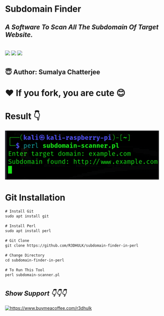 <h1><b>Subdomain Finder</b></h1>
<h2><i>A Software To Scan All The Subdomain Of Target Website.</h1></i>

#
<img src="https://img.shields.io/badge/Perl-lightpink"> <img src="https://img.shields.io/badge/Licence-MIT-yellowgreen"> <img src="https://img.shields.io/badge/Download-Now-green"></a>

#
<h2><b> 😇 Author: Sumalya Chatterjee </b></h2>

#
<h1><b>❤️ If you fork, you are cute 😊</b></h1>

#

<h1><b>Result 👇</b></h1>

![Alt text](subdomain-found-perl.png)

#

<h1><b>Git Installation </h1></b>

```
# Install Git
sudo apt install git

# Install Perl
sudo apt install perl

# Git Clone
git clone https://github.com/R3DHULK/subdomain-finder-in-perl

# Change Directory
cd subdomain-finder-in-perl

# To Run This Tool
perl subdomain-scanner.pl

```

#
<h2><b><i> Show Support 👇👇👇</b></i> </h2>
<a href="https://www.buymeacoffee.com/r3dhulk"> <img align="center" src="https://cdn.buymeacoffee.com/buttons/v2/default-yellow.png" height="50" width="210" alt="https://www.buymeacoffee.com/r3dhulk" /></a><br><br>
